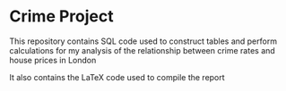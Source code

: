 # Crime Project
This repository contains SQL code used to construct tables and perform calculations for my analysis of the relationship between crime rates and house prices in London 

It also contains the LaTeX code used to compile the report 
